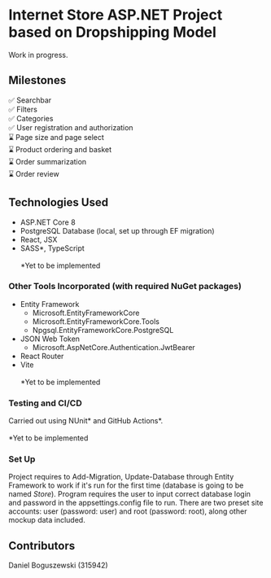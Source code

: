 # Internet Store ASP.NET Project based on Dropshipping Model
Work in progress.

## Milestones
:white_check_mark: Searchbar \
:white_check_mark: Filters \
:white_check_mark: Categories \
:white_check_mark: User registration and authorization \
:hourglass: Page size and page select \
:hourglass: Product ordering and basket \
:hourglass: Order summarization \
:hourglass: Order review

## Technologies Used
- ASP.NET Core 8
- PostgreSQL Database (local, set up through EF migration)
- React, JSX
- SASS*, TypeScript \
\
*Yet to be implemented

### Other Tools Incorporated (with required NuGet packages)
- Entity Framework
  - Microsoft.EntityFrameworkCore
  - Microsoft.EntityFrameworkCore.Tools
  - Npgsql.EntityFrameworkCore.PostgreSQL
- JSON Web Token
  - Microsoft.AspNetCore.Authentication.JwtBearer
- React Router
- Vite \
\
*Yet to be implemented

### Testing and CI/CD
Carried out using NUnit* and GitHub Actions*. \
\
*Yet to be implemented

### Set Up
Project requires to Add-Migration, Update-Database through Entity Framework to work if it's run for the first time (database is going to be named *Store*).
Program requires the user to input correct database login and password in the appsettings.config file to run. 
There are two preset site accounts: user (password: user) and root (password: root), along other mockup data included.

## Contributors
Daniel Boguszewski (315942)
